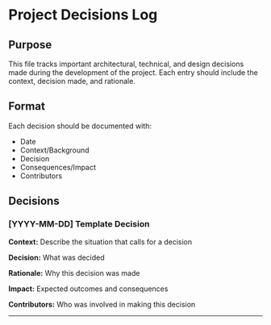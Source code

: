 # Project Decisions Log

## Purpose
This file tracks important architectural, technical, and design decisions made during the development of the project. Each entry should include the context, decision made, and rationale.

## Format
Each decision should be documented with:
- Date
- Context/Background
- Decision
- Consequences/Impact
- Contributors

## Decisions

### [YYYY-MM-DD] Template Decision
**Context:** Describe the situation that calls for a decision

**Decision:** What was decided

**Rationale:** Why this decision was made

**Impact:** Expected outcomes and consequences

**Contributors:** Who was involved in making this decision

---